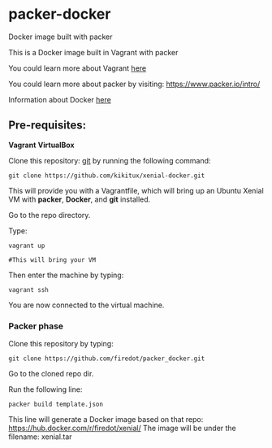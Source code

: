 # packer-docker

Docker image built with packer

This is a Docker image built in Vagrant with packer

You could learn more about Vagrant [here](https://www.vagrantup.com/intro/index.html)

You could learn more about packer by visiting: https://www.packer.io/intro/

Information about Docker [here](https://www.docker.com/why-docker)

## Pre-requisites: 

**Vagrant**
**VirtualBox**

Clone this repository: [git](https://github.com/kikitux/xenial-docker.git) by running the following command: 

````
git clone https://github.com/kikitux/xenial-docker.git
```` 
This will provide you with a Vagrantfile, which will bring up an Ubuntu Xenial VM with **packer**, **Docker**, and **git** installed. 

Go to the repo directory. 

Type: 
````
vagrant up

#This will bring your VM
````

Then enter the machine by typing: 

````
vagrant ssh
````
You are now connected to the virtual machine. 

### Packer phase

Clone this repository by typing: 

````
git clone https://github.com/firedot/packer_docker.git
````

Go to the cloned repo dir. 

Run the following line: 

````
packer build template.json
````
This line will generate a Docker image based on that repo: https://hub.docker.com/r/firedot/xenial/ 
The image will be under the filename: xenial.tar

